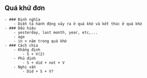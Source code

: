 ## Quá khứ đơn
	- ### Định nghĩa
		- Diễn tả hành động xảy ra ở quá khứ và kết thúc ở quá khứ
	- ### Dấu hiệu
		- yesterday, last month, year, etc,...
		- ago
		- in + năm trong quá khứ
	- ### Cách chia
		- Khẳng định
			- S + V(2)
		- Phủ định
			- S + did + not + V
		- Nghi vấn
			- Did + S + V?